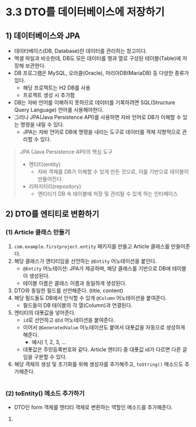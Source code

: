 # 3.3 DTO를 데이터베이스에 저장하기
## 1) 데이터베이스와 JPA
- 데이터베이스(DB, Database)란 데이터를 관리하는 창고이다.
- 엑셀 파일과 비슷한데, DB도 모든 데이터를 행과 열로 구성된 테이블(Table)에 저장해 보관한다.
- DB 프로그램은 MySQL, 오라클(Oracle), 마리아DB(MariaDB) 등 다양한 종류가 있다.
	- 해당 프로젝트는 H2 DB를 사용
	- 프로젝트 생성 시 추가함
- DB는 자바 언어를 이해하지 못하므로 데이터를 기록하려면 SQL(Structure Query Language) 언어를 사용해야한다.
- 그러나 JPA(Java Persistence API)를 사용하면 자바 언어로 DB가 이해할 수 있는 명령을 내릴 수 있다.
	- JPA는 자바 언어로 DB에 명령을 내리는 도구로 데이터를 객체 지향적으로 관리할 수 있다.

> JPA (Java Persistence API)의 핵심 도구
> - 엔티티(entity)
> 	- 자바 객체를 DB가 이해할 수 있게 만든 것으로, 이를 기반으로 테이블이 만들어진다.
> - 리파지터리(repository)
> 	- 엔티티가 DB 속 테이블에 저장 및 관리될 수 있게 하는 인터페이스

## 2) DTO를 엔티티로 변환하기
### (1) Article 클래스 만들기
1. `com.example.firstproject.entity` 패키지를 만들고 Article 클래스를 만들어준다.
2. 해당 클래스가 엔티티임을 선언하는 `@Entity` 어노테이션을 붙인다.
	- `@Entity` 어노테이션: JPA가 제공하며, 해당 클래스를 기반으로 DB에 테이블이 생성된다.
	- 테이블 이름은 클래스 이름과 동일하게 생성된다.
3. DTO와 동일한 필드를 선언해준다. (title, content)
4. 해당 필드들도 DB에서 인식할 수 있게 `@Column` 어노테이션을 붙여준다.
	- 필드들이 DB 테이블의 각 열(Column)과 연결된다.
5. 엔티티의 대푯값을 넣어준다.
	- `id`로 선언하고 `@Id` 어노테이션을 붙여준다.
	- 이어서 `@GeneratedValue` 어노테이션도 붙여서 대푯값을 자동으로 생성하게 해준다.
		- 예시) 1, 2, 3, ...
	- 대푯값은 주민등록번호와 같다. Article 엔티티 중 대푯값 id가 다르면 다른 글임을 구분할 수 있다.
6. 해당 객체의 생성 및 초기화를 위해 생성자를 추가해주고, `toString()` 메소드도 추가해준다.

```java

```
### (2) toEntity() 메소드 추가하기
- DTO인 form 객체를 엔티티 객체로 변환하는 역할인 메소드를 추가해준다.

1. 